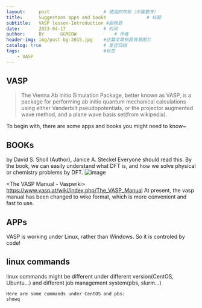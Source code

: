 ```yaml
---
layout:     post   				    # 使用的布局（不需要改）
title:      Suggestons apps and books 				# 标题 
subtitle:   VASP lesson-Introduction #副标题
date:       2023-04-17 				# 时间
author:     BY 		GGMEOW				# 作者
header-img: img/post-bg-2015.jpg 	#这篇文章标题背景图片
catalog: true 						# 是否归档
tags:								#标签
    - VASP
---
```


## VASP
>The Vienna Ab initio Simulation Package, better known as VASP, is a package for performing ab initio quantum mechanical calculations using either Vanderbilt pseudopotentials, or the projector augmented wave method, and a plane wave basis set(from wikipedia).

To begin with, there are some apps and books you might need to know~

## BOOKs
<Density Functional Theory: A Practical Introduction> by David S. Sholl (Author), Janice A. Steckel 
Everyone should read this. By the book, we can easily understand what DFT is, and how we solve physical or chemistry problems by DFT.
    ![image](https://user-images.githubusercontent.com/125636828/232379232-750e6436-4258-434c-b440-51fbb0ef5b19.png)

<The VASP Manual - Vaspwiki> https://www.vasp.at/wiki/index.php/The_VASP_Manual
    At present, the vasp manual has been changed to wike format, which is more convenient and fast to use.

## APPs

VASP is working under Linux, rather than Windows. So it is controled by code!
    
## linux commands 
linux commands might be different under different version(CentOS, Ubuntu...) and different job management system(pbs, slurm...)
    
    Here are some commands under CentOS and pbs:
    showq
    
    
    
